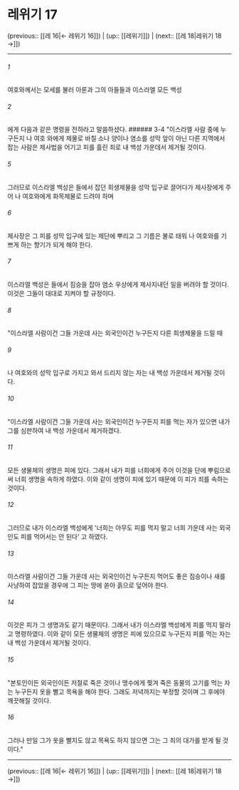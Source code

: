 # 레위기 17

(previous:: [[레 16|← 레위기 16]]) | (up:: [[레위기]]) | (next:: [[레 18|레위기 18 →]])

***




###### 1 

여호와께서는 모세를 불러 아론과 그의 아들들과 이스라엘 모든 백성 



###### 2 

에게 다음과 같은 명령을 전하라고 말씀하셨다. ###### 3-4 "이스라엘 사람 중에 누구든지 나 여호 와에게 제물로 바칠 소나 양이나 염소를 성막 앞이 아닌 다른 지역에서 잡는 사람은 제사법을 어기고 피를 흘린 죄로 내 백성 가운데서 제거될 것이다. 



###### 5 

그러므로 이스라엘 백성은 들에서 잡던 희생제물을 성막 입구로 끌어다가 제사장에게 주어 나 여호와에게 화목제물로 드려야 하며 



###### 6 

제사장은 그 피를 성막 입구에 있는 제단에 뿌리고 그 기름은 불로 태워 나 여호와를 기쁘게 하는 향기가 되게 해야 한다. 



###### 7 

이스라엘 백성은 들에서 짐승을 잡아 염소 우상에게 제사지내던 일을 버려야 할 것이다. 이것은 그들이 대대로 지켜야 할 규정이다. 



###### 8 

"이스라엘 사람이건 그들 가운데 사는 외국인이건 누구든지 다른 희생제물을 드릴 때 



###### 9 

나 여호와의 성막 입구로 가지고 와서 드리지 않는 자는 내 백성 가운데서 제거될 것이다. 



###### 10 

"이스라엘 사람이건 그들 가운데 사는 외국인이건 누구든지 피를 먹는 자가 있으면 내가 그를 심판하여 내 백성 가운데서 제거하겠다. 



###### 11 

모든 생물체의 생명은 피에 있다. 그래서 내가 피를 너희에게 주어 이것을 단에 뿌림으로써 너희 생명을 속하게 하였다. 이와 같이 생명이 피에 있기 때문에 이 피가 죄를 속하는 것이다. 



###### 12 

그러므로 내가 이스라엘 백성에게 '너희는 아무도 피를 먹지 말고 너희 가운데 사는 외국인도 피를 먹어서는 안 된다' 고 하였다. 



###### 13 

이스라엘 사람이건 그들 가운데 사는 외국인이건 누구든지 먹어도 좋은 짐승이나 새를 사냥하여 잡았을 경우에 그 피는 땅에 쏟아 흙으로 덮어야 한다. 



###### 14 

이것은 피가 그 생명과도 같기 때문이다. 그래서 내가 이스라엘 백성에게 피를 먹지 말라고 명령하였다. 이와 같이 모든 생물체의 생명은 피에 있으므로 누구든지 피를 먹는 자는 내 백성 가운데서 제거될 것이다. 



###### 15 

"본토인이든 외국인이든 저절로 죽은 것이나 맹수에게 찢겨 죽은 동물의 고기를 먹는 자는 누구든지 옷을 빨고 목욕을 해야 한다. 그래도 저녁까지는 부정할 것이며 그 후에야 깨끗해질 것이다. 



###### 16 

그러나 만일 그가 옷을 빨지도 않고 목욕도 하지 않으면 그는 그 죄의 대가를 받게 될 것이다."

***

(previous:: [[레 16|← 레위기 16]]) | (up:: [[레위기]]) | (next:: [[레 18|레위기 18 →]])
